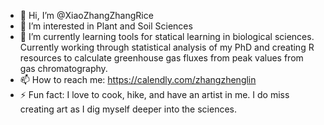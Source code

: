 - 👋 Hi, I’m @XiaoZhangZhangRice
- 👀 I’m interested in Plant and Soil Sciences
- 🌱 I’m currently learning tools for statical learning in biological sciences. Currently working through statistical analysis of my PhD and creating R resources to calculate greenhouse gas fluxes from peak values from gas chromatography.
- 📫 How to reach me: https://calendly.com/zhangzhenglin
- ⚡ Fun fact: I love to cook, hike, and have an artist in me. I do miss creating art as I dig myself deeper into the sciences. 

<!---
XiaoZhangZhangRice/XiaoZhangZhangRice is a ✨ special ✨ repository because its `README.md` (this file) appears on your GitHub profile.
You can click the Preview link to take a look at your changes.
--->

